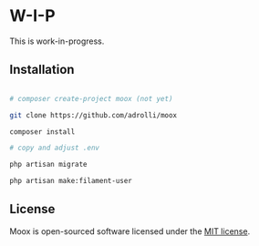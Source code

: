# W-I-P

This is work-in-progress.

## Installation

```bash

# composer create-project moox (not yet)

git clone https://github.com/adrolli/moox

composer install

# copy and adjust .env

php artisan migrate

php artisan make:filament-user

```



## License

Moox is open-sourced software licensed under the [MIT license](https://opensource.org/licenses/MIT).
